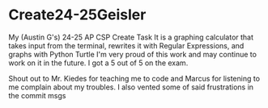 # Create24-25Geisler
My (Austin G's) 24-25 AP CSP Create Task
It is a graphing calculator that takes input from the terminal, rewrites it with Regular Expressions, and graphs with Python Turtle
I'm very proud of this work and may continue to work on it in the future. 
I got a 5 out of 5 on the exam. 

Shout out to Mr. Kiedes for teaching me to code and Marcus for listening to me complain about my troubles. I also vented some of said frustrations in the commit msgs
